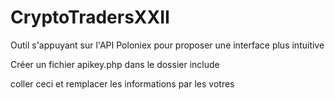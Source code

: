 # CryptoTradersXXII
Outil s'appuyant sur l'API Poloniex pour proposer une interface plus intuitive

Créer un fichier apikey.php dans le dossier include

coller ceci et remplacer les informations par les votres

<?php
$api_key = "API key";
$secret_key ="Sercet key";